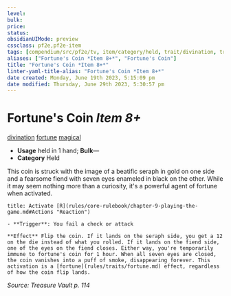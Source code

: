 ```yaml
---
level:
bulk:
price:
status:
obsidianUIMode: preview
cssclass: pf2e,pf2e-item
tags: [compendium/src/pf2e/tv, item/category/held, trait/divination, trait/fortune, trait/magical]
aliases: ["Fortune's Coin *Item 8+*", "Fortune's Coin"]
title: "Fortune's Coin *Item 8+*"
linter-yaml-title-alias: "Fortune's Coin *Item 8+*"
date created: Monday, June 19th 2023, 5:15:09 pm
date modified: Thursday, June 29th 2023, 5:30:57 pm
---
```


# Fortune's Coin *Item 8+*

[divination](rules/traits/divination.md) [fortune](rules/traits/fortune.md) [magical](rules/traits/magical.md)  

- **Usage** held in 1 hand; **Bulk**—
- **Category** Held

This coin is struck with the image of a beatific seraph in gold on one side and a fearsome fiend with seven eyes enameled in black on the other. While it may seem nothing more than a curiosity, it's a powerful agent of fortune when activated.

```ad-embed-ability
title: Activate [R](rules/core-rulebook/chapter-9-playing-the-game.md#Actions "Reaction")

- **Trigger**: You fail a check or attack

**Effect** Flip the coin. If it lands on the seraph side, you get a 12 on the die instead of what you rolled. If it lands on the fiend side, one of the eyes on the fiend closes. Either way, you're temporarily immune to fortune's coin for 1 hour. When all seven eyes are closed, the coin vanishes into a puff of smoke, disappearing forever. This activation is a [fortune](rules/traits/fortune.md) effect, regardless of how the coin flip lands.
```

*Source: Treasure Vault p. 114*
